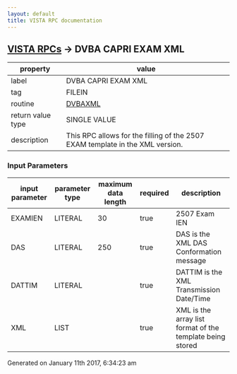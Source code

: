 ```yaml
---
layout: default
title: VISTA RPC documentation
---
```




## [VISTA RPCs](TableOfContent.md) &#8594; DVBA CAPRI EXAM XML 

 property | value 
--- | --- 
 label | DVBA CAPRI EXAM XML
 tag | FILEIN
 routine | [DVBAXML](http://code.osehra.org/dox/Routine_DVBAXML_source.html)
 return value type | SINGLE VALUE
 description | This RPC allows for the filling of the 2507 EXAM template in the XML version.

### Input Parameters

| input parameter | parameter type | maximum data length | required | description | 
| --- | --- | --- | --- | --- | 
| EXAMIEN | LITERAL | 30 | true | 2507 Exam IEN | 
| DAS | LITERAL | 250 | true | DAS is the XML DAS Conformation message | 
| DATTIM | LITERAL |  | true | DATTIM is the XML Transmission Date/Time | 
| XML | LIST |  | true | XML is the array list format of the template being stored | 




Generated on January 11th 2017, 6:34:23 am